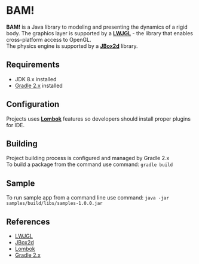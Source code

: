 BAM!
====
**BAM!** is a Java library to modeling and presenting the dynamics of a rigid body.
The graphics layer is supported by a **[LWJGL](https://github.com/LWJGL/lwjgl3)** - the library that enables cross-platform access to OpenGL.  
The physics engine is supported by a **[JBox2d](https://github.com/jbox2d/jbox2d)** library.  

Requirements
------------
* JDK 8.x installed
* [Gradle 2.x](https://gradle.org/) installed

Configuration
-------------
Projects uses **[Lombok](https://projectlombok.org/)** features so developers should install proper plugins for IDE.

Building
--------
Project building process is configured and managed by Gradle 2.x  
To build a package from the command use command: ```gradle build```

Sample
------
To run sample app from a command line use command: ```java -jar samples/build/libs/samples-1.0.0.jar```

References
----------
* [LWJGL](https://github.com/LWJGL/lwjgl3)
* [JBox2d](https://github.com/jbox2d/jbox2d)
* [Lombok](https://projectlombok.org/)
* [Gradle 2.x](https://gradle.org/)

